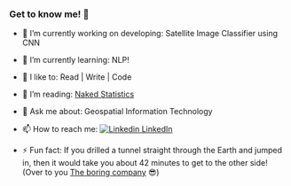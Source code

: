 ### Get to know me! 👋



- 🔭 I’m currently working on developing: Satellite Image Classifier using CNN
- 🌱 I’m currently learning: NLP!
- 🤔 I like to: Read | Write | Code
- 👯 I’m reading: [Naked Statistics](https://www.goodreads.com/book/show/17986418-naked-statistics)
- 💬 Ask me about: Geospatial Information Technology
- 📫 How to reach me: [![Linkedin](https://i.stack.imgur.com/gVE0j.png) LinkedIn](https://www.linkedin.com/in/naomithiru/)


- ⚡ Fun fact: If you drilled a tunnel straight through the Earth and jumped in, then it would take you about 42 minutes to get to the other side! (Over to you [The boring company](https://www.boringcompany.com/projects) :sunglasses:)

